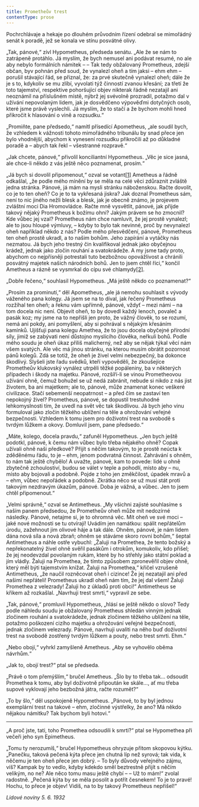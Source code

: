```yaml
---
title: Prometheův trest
contentType: prose
---
```


Pochrchlávaje a hekaje po dlouhém průvodním řízení odebral se mimořádný senát k poradě, jež se konala ve stínu posvátné olivy.

„Tak, pánové,“ zívl Hypometheus, předseda senátu. „Ale že se nám to zatrápeně protáhlo. Já myslím, že bych nemusel ani podávat resumé, no ale aby nebylo formálních námitek – – Tak tedy obžalovaný Prometheus, zdejší občan, byv pohnán před soud, že vynalezl oheň a tím jaksi – ehm ehm – porušil stávající řád, se přiznal, že: za prvé skutečně vynalezl oheň; dále že je s to, kdykoliv se mu zlíbí, vyvolati týž činností zvanou křesání; za třetí že toto tajemství, respektive pohoršující objev nikterak řádně nezatajil ani neoznámil na příslušném místě, nýbrž jej svévolně prozradil, potažmo dal v užívání nepovolaným lidem, jak je dosvědčeno výpověďmi dotyčných osob, které jsme právě vyslechli. Já myslím, že to stačí a že bychom mohli hned přikročit k hlasování o vině a rozsudku.“

„Promiňte, pane předsedo,“ namítl přísedící Apometheus, „ale soudil bych, že vzhledem k vážnosti tohoto mimořádného tribunálu by snad přece jen bylo vhodnější, abychom k vynesení rozsudku přikročili až po důkladné poradě a – abych tak řekl – všestranné rozpravě.“

„Jak chcete, pánové,“ přivolil konciliantní Hypometheus. „Věc je sice jasná, ale chce-li někdo z vás ještě něco poznamenat, prosím.“

„Já bych si dovolil připomenout,“ ozval se votant[\[1\]](./resources/undefined) Ametheus a řádně odkašlal, „že podle mého mínění by se měla na celé věci zdůraznit zvláště jedna stránka. Pánové, já mám na mysli stránku náboženskou. Račte dovolit, co je to ten oheň? Co je to ta vykřesaná jiskra? Jak doznal Prometheus sám, není to nic jiného nežli blesk a blesk, jak je obecně známo, je projevem zvláštní moci Dia Hromovládce. Račte mně vysvětlit, pánové, jak přijde takový nějaký Prometheus k božímu ohni? Jakým právem se ho zmocnil? Kde vůbec jej vzal? Prometheus nám chce namluvit, že jej prostě vynalezl; ale to jsou hloupé výmluvy, – kdyby to bylo tak nevinné, proč by nevynalezl oheň například někdo z nás? Podle mého přesvědčení, pánové, Prometheus ten oheň prostě ukradl, a to našim bohům. Jeho zapírání a vytáčky nás nezmatou. Já bych jeho trestný čin kvalifikoval jednak jako obyčejnou krádež, jednak jako zločin rouhání a svatokrádeže. A my jsme tady proto, abychom co nejpřísněji potrestali tuto bezbožnou opovážlivost a chránili posvátný majetek našich národních bohů. Jen to jsem chtěl říci,“ končil Ametheus a rázně se vysmrkal do cípu své chlamydy[\[2\]](./resources/undefined).

„Dobře řečeno,“ souhlasil Hypometheus. „Má ještě někdo co poznamenat?“

„Prosím za prominutí,“ děl Apometheus, „ale já nemohu souhlasit s vývody váženého pana kolegy. Já jsem se na to díval, jak řečený Prometheus rozžíhal ten oheň; a řeknu vám upřímně, pánové, vždyť – mezi námi – na tom docela nic není. Objevit oheň, to by dovedl každý lenoch, povaleč a pasák koz; my jsme na to nepřišli jen proto, že vážný člověk, to se rozumí, nemá ani pokdy, ani pomyšlení, aby si pohrával s nějakým křesáním kamínků. Ujišťuji pana kolegu Amethea, že to jsou docela obyčejné přírodní síly, jimiž se zabývati není důstojno myslícího člověka, neřkuli bohů. Podle mého soudu je oheň úkaz příliš malicherný, než aby se nějak týkal věcí nám všem svatých. Ale věc má jinou stránku, na kterou musím obrátit pozornost pánů kolegů. Zdá se totiž, že oheň je živel velmi nebezpečný, ba dokonce škodlivý. Slyšeli jste řadu svědků, kteří vypověděli, že zkoušejíce Prometheův klukovský vynález utrpěli těžké popáleniny, ba v některých případech i škody na majetku. Pánové, rozšíří-li se vinou Prometheovou užívání ohně, čemuž bohužel se už nedá zabránit, nebude si nikdo z nás jist životem, ba ani majetkem; ale to, pánové, může znamenat konec veškeré civilizace. Stačí sebemenší neopatrnost – a před čím se zastaví ten nepokojný živel? Prometheus, pánové, se dopustil trestuhodné lehkomyslnosti tím, že uvedl na svět věc tak škodlivou. Já bych jeho vinu formuloval jako zločin těžkého ublížení na těle a ohrožování veřejné bezpečnosti. Vzhledem k tomu jsem pro doživotní trest na svobodě s tvrdým lůžkem a okovy. Domluvil jsem, pane předsedo.“

„Máte, kolego, docela pravdu,“ zafuněl Hypometheus. „Jen bych ještě podotkl, pánové, k čemu nám vůbec bylo třeba nějakého ohně? Copak užívali ohně naši předkové? Přijít s něčím takovým, to je prostě neúcta k zděděnému řádu, to je – ehm, jenom podvratná činnost. Zahrávání s ohněm, to nám tak ještě chybělo! A uvažte, pánové, kam to povede: lidé u ohně zbytečně zchoulostiví, budou se válet v teple a pohodlí, místo aby – nu, místo aby bojovali a podobně. Pojde z toho jen změkčilost, úpadek mravů a – ehm, vůbec nepořádek a podobně. Zkrátka něco se už musí stát proti takovým nezdravým úkazům, pánové. Doba je vážná, a vůbec. Jen to jsem chtěl připomenout.“

„Velmi správně,“ ozval se Antimetheus. „My všichni zajisté souhlasíme s naším panem předsedou, že Prometheův oheň může mít nedozírné následky. Pánové, netajme si, je to ohromná věc. Mít oheň ve své moci – jaké nové možnosti se tu otvírají! Uvádím jen namátkou: spálit nepřátelům úrodu, zažehnout jim olivové háje a tak dále. Ohněm, pánové, je nám lidem dána nová síla a nová zbraň; ohněm se stáváme skoro rovni bohům,“ šeptal Antimetheus a náhle ostře vybuchl: „Žaluji na Promethea, že tento božský a nepřekonatelný živel ohně svěřil pasákům i otrokům, komukoliv, kdo přišel; že jej neodevzdal povolaným rukám, které by ho střehly jako státní poklad a jím vládly. Žaluji na Promethea, že tímto způsobem zpronevěřil objev ohně, který měl býti tajemstvím knížat. Žaluji na Promethea,“ křičel vzrušeně Antimetheus, „že naučil rozněcovat oheň i cizince! Že jej nezatajil ani před našimi nepřáteli! Prometheus ukradl oheň nám tím, že jej dal všem! Žaluji Promethea z velezrady! Žaluji ho z úkladů proti obci!“ Antimetheus se křikem až rozkašlal. „Navrhuji trest smrti,“ vypravil ze sebe.

„Tak, pánové,“ promluvil Hypometheus, „hlásí se ještě někdo o slovo? Tedy podle náhledu soudu je obžalovaný Prometheus shledán vinným jednak zločinem rouhání a svatokrádeže, jednak zločinem těžkého ublížení na těle, potažmo poškození cizího majetku a ohrožování veřejné bezpečnosti, jednak zločinem velezrady. Pánové, navrhuji uvaliti na něho buď doživotní trest na svobodě zostřený tvrdým lůžkem a pouty, nebo trest smrti. Ehm.“

„Nebo obojí,“ vyhrkl zamyšleně Ametheus. „Aby se vyhovělo oběma návrhům.“

„Jak to, obojí trest?“ ptal se předseda.

„Právě o tom přemýšlím,“ bručel Ametheus. „Šlo by to třeba tak… odsoudit Promethea k tomu, aby byl doživotně připoután ke skále…, ať mu třeba supové vyklovají jeho bezbožná játra, račte rozumět?“

„To by šlo,“ děl uspokojeně Hypometheus. „Pánové, to by byl jednou exemplární trest na takové – ehm, zločinné výstřelky, že ano? Má někdo nějakou námitku? Tak bychom byli hotovi.“

* * *

„A proč jste, tati, toho Promethea odsoudili k smrti?“ ptal se Hypomethea při večeři jeho syn Epimetheus.

„Tomu ty nerozumíš,“ bručel Hypometheus ohryzuje přitom skopovou kýtku. „Panečku, taková pečená kýta přece jen chutná líp než syrová; tak vida, k něčemu je ten oheň přece jen dobrý. – To byly důvody veřejného zájmu, víš? Kampak by to vedlo, kdyby kdekdo směl beztrestně přijít s něčím velikým, no ne? Ale něco tomu masu ještě chybí – – Už to mám!“ zvolal radostně. „Pečená kýta by se měla posolit a potřít česnekem! To je to pravé! Hochu, to přece je objev! Vidíš, na to by takový Prometheus nepřišel!“

_Lidové noviny 5. 6. 1932_

